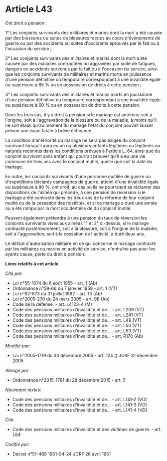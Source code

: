 # Article L43

Ont droit à pension :

1° Les conjoints survivants des militaires et marins dont la mort a été causée par des blessures ou suites de blessures
reçues au cours d'événements de guerre ou par des accidents ou suites d'accidents éprouvés par le fait ou à l'occasion du
service ;

2° Les conjoints survivants des militaires et marins dont la mort a été causée par des maladies contractées ou aggravées par
suite de fatigues, dangers ou accidents survenus par le fait ou à l'occasion du service, ainsi que les conjoints survivants
de militaires et marins morts en jouissance d'une pension définitive ou temporaire correspondant à une invalidité égale ou
supérieure à 85 % ou en possession de droits à cette pension ;

3° Les conjoints survivants des militaires et marins morts en jouissance d'une pension définitive ou temporaire correspondant
à une invalidité égale ou supérieure à 60 % ou en possession de droits à cette pension.

Dans les trois cas, il y a droit à pension si le mariage est antérieur soit à l'origine, soit à l'aggravation de la blessure
ou de la maladie, à moins qu'il ne soit établi qu'au moment du mariage l'état du conjoint pouvait laisser prévoir une issue
fatale à brève échéance.

La condition d'antériorité du mariage ne sera pas exigée du conjoint survivant lorsqu'il aura eu un ou plusieurs enfants
légitimes ou légitimés ou naturels reconnus dans les conditions prévues à l'article L. 64, ainsi que du conjoint survivant
sans enfant qui pourrait prouver qu'il a eu une vie commune de trois ans avec le conjoint mutilé, quelle que soit la date du
mariage.

En outre, les conjoints survivants d'une personne mutilée de guerre ou d'expéditions déclarés campagnes de guerre, atteint
d'une invalidité égale ou supérieure à 80 %, ont droit, au cas où ils ne pourraient se réclamer des dispositions de l'alinéa
qui précède, à une pension de réversion si le mariage a été contracté dans les deux ans de la réforme de leur conjoint mutilé
ou de la cessation des hostilités, et si ce mariage a duré une année ou a été rompu par la mort accidentelle de du conjoint
mutilé.

Peuvent également prétendre à une pension du taux de réversion les conjoints survivants visés aux alinéas 1° et 2° ci-dessus,
si le mariage contracté postérieurement, soit à la blessure, soit à l'origine de la maladie, soit à l'aggravation, soit à la
cessation de l'activité, a duré deux ans.

Le défaut d'autorisation militaire en ce qui concerne le mariage contracté par les militaires ou marins en activité de
service, n'entraîne pas pour les ayants cause, perte du droit à pension.

**Liens relatifs à cet article**

_Cité par_:

  - Loi n°55-1074 du 6 août 1955 - art. 1 (Ab)
  - Ordonnance n°59-66 du 7 janvier 1959 - art. 1 (VT)
  - Loi n°62-873 du 31 juillet 1962 - art. 13 (Ab)
  - Loi n°2005-270 du 24 mars 2005 - art. 98 (Ab)
  - Code de la défense. - art. L4123-4 (M)
  - Code des pensions militaires d'invalidité et de... - art. L209 (VT)
  - Code des pensions militaires d'invalidité et de... - art. L241 (VT)
  - Code des pensions militaires d'invalidité et de... - art. L49 (VT)
  - Code des pensions militaires d'invalidité et de... - art. L50 (VT)
  - Code des pensions militaires d'invalidité et de... - art. L53 (VT)
  - Code des pensions militaires d'invalidité et de... - art. R170 (Ab)

_Modifié par_:

  - Loi n°2005-1719 du 30 décembre 2005 - art. 124 () JORF 31 décembre 2005

_Abrogé par_:

  - Ordonnance n°2015-1781 du 28 décembre 2015 - art. 5

_Nouveaux textes_:

  - Code des pensions militaires d'invalidité et de... - art. L141-2 (VD)
  - Code des pensions militaires d'invalidité et de... - art. L141-3 (VD)
  - Code des pensions militaires d'invalidité et de... - art. L141-4 (VD)

_Cite_:

  - Code des pensions militaires d'invalidité et des victimes de guerre. - art. L64

_Codifié par_:

  - Décret n°51-469 1951-04-24 JORF 26 avril 1951
